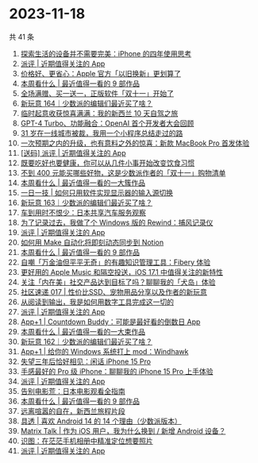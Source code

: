 # 2023-11-18

共 41 条

<!-- BEGIN SSPAI -->
<!-- 最后更新时间 2023-11-18 08:28:58 +0800 -->
1. [探索生活的设备并不需要完美：iPhone 的四年使用思考](https://sspai.com/post/84362)
1. [派评 | 近期值得关注的 App](https://sspai.com/post/84389)
1. [价格好、更省心：Apple 官方「以旧换新」更划算了](https://sspai.com/post/84348)
1. [本周看什么 | 最近值得一看的 9 部作品](https://sspai.com/post/84326)
1. [全场满赠、买一送一，正版软件「双十一」开始了](https://sspai.com/post/84322)
1. [新玩意 164｜少数派的编辑们最近买了啥？](https://sspai.com/post/84306)
1. [临时起意收获惊喜满满：我的新西兰 10 天自驾之旅](https://sspai.com/post/84239)
1. [GPT-4 Turbo、功能融合：OpenAI 首个开发者大会回顾](https://sspai.com/post/84234)
1. [31 岁在一线城市被裁，我用一个小程序总结走过的路](https://sspai.com/post/83956)
1. [一次预期之内的升级，也有意料之外的惊喜：新款 MacBook Pro 首发体验](https://sspai.com/post/84212)
1. [[送码] 派评 | 近期值得关注的 App](https://sspai.com/post/84194)
1. [既要吃好也要健康，你可以从几件小事开始改变饮食习惯](https://sspai.com/post/84033)
1. [不到 400 元能买哪些好物，这是少数派作者的「双十一」购物清单](https://sspai.com/post/83991)
1. [本周看什么 | 最近值得一看的一大簇作品](https://sspai.com/post/84116)
1. [一日一技 | 如何只用软件实现显示器的输入源切换](https://sspai.com/post/83908)
1. [新玩意 163｜少数派的编辑们最近买了啥？](https://sspai.com/post/84088)
1. [车到用时不恨少：日本共享汽车服务观察](https://sspai.com/post/83639)
1. [为了记录过去，我做了个 Windows 版的 Rewind：捕风记录仪](https://sspai.com/post/83590)
1. [派评 | 近期值得关注的 App](https://sspai.com/post/83965)
1. [如何用 Make 自动化将即刻动态同步到 Notion](https://sspai.com/post/83490)
1. [本周看什么 | 最近值得一看的 9 部作品](https://sspai.com/post/83906)
1. [自嘲「万金油但平平无奇」的有趣知识管理工具：Fibery 体验](https://sspai.com/post/83859)
1. [更好用的 Apple Music 和隔空投送，iOS 17.1 中值得关注的新特性](https://sspai.com/post/83879)
1. [关注「内在美」社交产品达到目标了吗？聊聊我的「犬岛」体验](https://sspai.com/post/83758)
1. [社区速递 017 | 性价比SSD、宠物用品分享以及作者的新玩意](https://sspai.com/post/83832)
1. [从阅读到输出，我是如何用数字工具完成这一切的](https://sspai.com/post/83467)
1. [派评 | 近期值得关注的 App](https://sspai.com/post/83806)
1. [App+1 | Countdown Buddy：可能是最好看的倒数日 App](https://sspai.com/post/83729)
1. [本周看什么 | 最近值得一看的一大束作品](https://sspai.com/post/83726)
1. [新玩意 162｜少数派的编辑们最近买了啥？](https://sspai.com/post/83702)
1. [App+1 | 给你的 Windows 系统打上 mod：Windhawk](https://sspai.com/post/83569)
1. [失望三年后恰好相见：闲话 iPhone 15 Pro](https://sspai.com/post/83577)
1. [手感最好的 Pro 级 iPhone：聊聊我的 iPhone 15 Pro 上手体验](https://sspai.com/post/83552)
1. [派评 | 近期值得关注的 App](https://sspai.com/post/83631)
1. [告别电影荒：日本电影观看全指南](https://sspai.com/post/83412)
1. [本周看什么 | 最近值得一看的 9 部作品](https://sspai.com/post/83550)
1. [远离喧嚣的自在，新西兰旅程片段](https://sspai.com/post/83411)
1. [具透 | 喜欢 Android 14 的 14 个理由（少数派版本）](https://sspai.com/post/83501)
1. [Matrix Talk | 作为 iOS 用户，我为什么换到 / 新增 Android 设备？](https://sspai.com/post/83445)
1. [识图：在茫茫手机相册中精准定位想要照片](https://sspai.com/post/83441)
1. [派评 | 近期值得关注的 App](https://sspai.com/post/83450)
<!-- END SSPAI -->